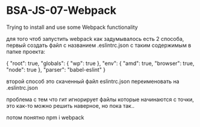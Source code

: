 # BSA-JS-07-Webpack
Trying to install and use some Webpack functionality

для того чтоб запустить webpack как задумывалось есть 2 способа, первый создать файл с названием .eslintrc.json с таким содержимым в папке проекта:

{
  "root": true,
  "globals": {
    "wp": true
  },
  "env": {
    "amd": true,
    "browser": true,
    "node": true
  },
  "parser": "babel-eslint"
}

второй способ это скаченный файл eslintrc.json переименовать на .eslintrc.json

проблема с тем что гит игнорирует файлы которые начинаются с точки, это как-то можно решить наверное, но пока так..

потом понятно 
npm i
webpack
